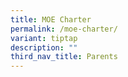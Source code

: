 ```yaml
---
title: MOE Charter
permalink: /moe-charter/
variant: tiptap
description: ""
third_nav_title: Parents
---
```


